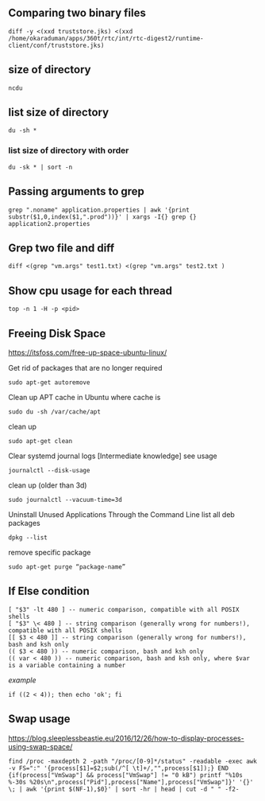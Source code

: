 ## Comparing two binary files

```
diff -y <(xxd truststore.jks) <(xxd /home/okaraduman/apps/360t/rtc/int/rtc-digest2/runtime-client/conf/truststore.jks)
```

## size of directory
```
ncdu
```

## list size of directory
```
du -sh *
```

### list size of directory with order
```
du -sk * | sort -n
```

## Passing arguments to grep 
```
grep ".noname" application.properties | awk '{print substr($1,0,index($1,".prod"))}' | xargs -I{} grep {} application2.properties 
```

## Grep two file and diff
```
diff <(grep "vm.args" test1.txt) <(grep "vm.args" test2.txt )
```
## Show cpu usage for each thread
```
top -n 1 -H -p <pid>
```
## Freeing Disk Space
https://itsfoss.com/free-up-space-ubuntu-linux/ 

Get rid of packages that are no longer required
```
sudo apt-get autoremove
```

 Clean up APT cache in Ubuntu
 where cache is
 ```
 sudo du -sh /var/cache/apt 
 ```
 
 clean up
```
sudo apt-get clean
```

Clear systemd journal logs [Intermediate knowledge]
see usage
```
journalctl --disk-usage
```
clean up (older than 3d)
```
sudo journalctl --vacuum-time=3d
```

Uninstall Unused Applications Through the Command Line
list all deb packages
```
dpkg --list
```

remove specific package
```
sudo apt-get purge “package-name”
```

## If Else condition
```
[ "$3" -lt 480 ] -- numeric comparison, compatible with all POSIX shells
[ "$3" \< 480 ] -- string comparison (generally wrong for numbers!), compatible with all POSIX shells
[[ $3 < 480 ]] -- string comparison (generally wrong for numbers!), bash and ksh only
(( $3 < 480 )) -- numeric comparison, bash and ksh only
(( var < 480 )) -- numeric comparison, bash and ksh only, where $var is a variable containing a number
```
*example*
```
if ((2 < 4)); then echo 'ok'; fi
```

## Swap usage
https://blog.sleeplessbeastie.eu/2016/12/26/how-to-display-processes-using-swap-space/
```
find /proc -maxdepth 2 -path "/proc/[0-9]*/status" -readable -exec awk -v FS=":" '{process[$1]=$2;sub(/^[ \t]+/,"",process[$1]);} END {if(process["VmSwap"] && process["VmSwap"] != "0 kB") printf "%10s %-30s %20s\n",process["Pid"],process["Name"],process["VmSwap"]}' '{}' \; | awk '{print $(NF-1),$0}' | sort -hr | head | cut -d " " -f2-
```
